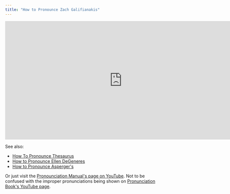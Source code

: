 ```yaml
---
title: "How to Pronounce Zach Galifianakis"
---
```

<p><iframe width="759" height="386" src="https://www.youtube.com/embed/Mj1M36kdxH0" frameborder="0" allowfullscreen></iframe></p>
<p>See also:</p>
<ul>
<li><a href="https://www.youtube.com/watch?v=WTJBTqYamHc&amp;feature=relmfu">How To Pronounce Thesaurus</a></li>
<li><a href="https://youtu.be/QJQg_NXLyxg">How to Pronounce Ellen DeGeneres</a></li>
<li><a href="https://www.youtube.com/watch?v=qNpZbgIeqxk&amp;feature=relmfu">How to Pronounce Asperger's</a></li>
</ul>
<p>Or just visit the <a href="https://www.youtube.com/user/PronunciationManual">Pronounciation Manual's page on YouTube</a>. Not to be confused with the improper pronunciations being shown on <a href="https://www.youtube.com/user/pronunciationbook">Pronunciation Book's YouTube page</a>.</p>
